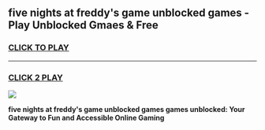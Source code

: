 
## five nights at freddy's game unblocked games - Play Unblocked Gmaes & Free
<h3>
<a href="https://news.freeplayer.one?title=five_nights_at_freddy's_game_unblocked_games&ref=16F">CLICK TO PLAY</a></h3>
<hr>

<h3>
<a href="https://news.freeplayer.one?title=five_nights_at_freddy's_game_unblocked_games&ref=16F">CLICK 2 PLAY</a>
  
</h3>

<a href="https://news.freeplayer.one?title=five_nights_at_freddy's_game_unblocked_games&ref=16F/"><img src="https://clearcache.store/games.png"></a>


**five nights at freddy's game unblocked games games unblocked: Your Gateway to Fun and Accessible Online Gaming**
